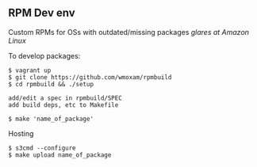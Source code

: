 RPM Dev env
-----------

Custom RPMs for OSs with outdated/missing packages
*glares at Amazon Linux* 

To develop packages:

    $ vagrant up
    $ git clone https://github.com/wmoxam/rpmbuild
    $ cd rpmbuild && ./setup  
  
    add/edit a spec in rpmbuild/SPEC
    add build deps, etc to Makefile
    
    $ make 'name_of_package'


Hosting

    $ s3cmd --configure
    $ make upload name_of_package

